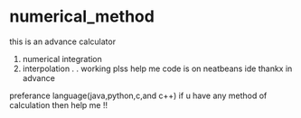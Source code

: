 # numerical_method

this is an advance calculator 
1. numerical integration 
2. interpolation
.
.
working
plss help me
code is on neatbeans ide 
thankx in advance

preferance language(java,python,c,and c++)
if u have any method of calculation
then help me
!!  